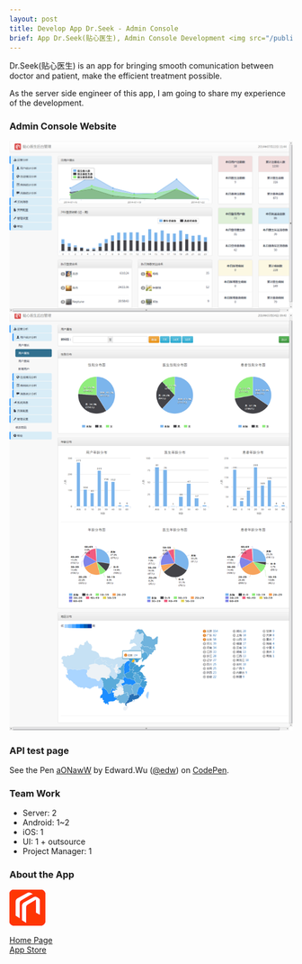 ```yaml
---
layout: post
title: Develop App Dr.Seek - Admin Console 
brief: App Dr.Seek(贴心医生), Admin Console Development <img src="/public/img/drseek-dashboard.png"/>
---
```


Dr.Seek(贴心医生) is an app for bringing smooth comunication between doctor and patient, make the efficient treatment possible.<br>

As the server side engineer of this app, I am going to share my experience of the development.

### Admin Console Website

<a href="/public/img/drseek-dashboard.png" data-lightbox="console-dashboard" data-title="Admin Console Dashboard">
	<img src="/public/img/drseek-dashboard.png" alt="console-dashboard"/>
</a>

<a href="/public/img/drseek-user-prop.png" data-lightbox="console-dashboard" data-title="Admin Console User Property">
	<img src="/public/img/drseek-user-prop.png" alt="console-user-prop"/>
</a>

### API test page

<p data-height="500" data-theme-id="15092" data-slug-hash="aONawW" data-default-tab="result" data-user="edw" class='codepen'>See the Pen <a href='http://codepen.io/edw/pen/aONawW/'>aONawW</a> by Edward.Wu (<a href='http://codepen.io/edw'>@edw</a>) on <a href='http://codepen.io'>CodePen</a>.</p>
<script async src="//assets.codepen.io/assets/embed/ei.js"></script>

### Team Work

- Server: 2
- Android: 1~2
- iOS: 1
- UI: 1 + outsource
- Project Manager: 1


### About the App

<img src="/public/img/drseek-icon.png" width="64px"/>

[Home Page <i class="fa fa-link"></i>](http://www.tiexinyisheng.com)<br>
[App Store <i class="fa fa-link"></i>](https://itunes.apple.com/us/app/tie-xin-yi-sheng/id934643717?mt=8)
